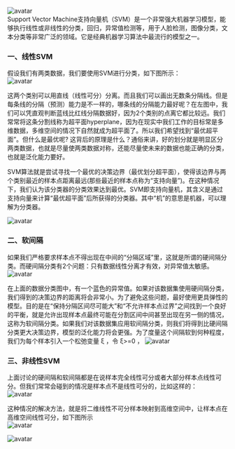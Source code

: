 
![avatar](https://github.com/Miraclelucy/ml_in_action/blob/main/img/ch07/1.png?raw=true)  
Support Vector Machine支持向量机（SVM）是一个非常强大机器学习模型，能够执行线性或非线性的分类，回归，异常值检测等，用于人脸检测，图像分类，文本分类等非常广泛的领域。它是经典机器学习算法中最流行的模型之一。

### 一、线性SVM

假设我们有两类数据，我们要使用SVM进行分类，如下图所示：  
![avatar](https://github.com/Miraclelucy/ml_in_action/blob/main/img/ch07/2.png?raw=true)

这两个类别可以用直线（线性可分）分离。而且我们可以画出无数条分隔线。但是每条线的分隔（预测）能力是不一样的，哪条线的分隔能力最好呢？在左图中，我们可以凭直观判断蓝线比红线分隔数据好，因为2个类别的点离它都比较远。我们常常将这条分割线称为超平面hyperplane，因为在现实中我们工作的目标常是多维数据，多维空间的情况下自然就成为超平面了。所以我们希望找到“最优超平面”。但什么是最优呢? 这背后的原理是什么？通俗来讲，好的划分就是明显区分两类数据，也就是尽量使两类数据对称，还能尽量使未来的数据也能正确的分类，也就是泛化能力要好。

SVM算法就是尝试寻找一个最优的决策边界（最优划分超平面），使得该边界与两个类别最近的样本点距离最远(那些最近的样本点称为“支持向量”)。在这种情况下，我们认为该分类器的分类效果达到最优。SVM即支持向量机，其含义是通过支持向量来计算“最优超平面”后所获得的分类器。其中“机”的意思是机器，可以理解为分类器。  

![avatar](https://github.com/Miraclelucy/ml_in_action/blob/main/img/ch07/3.png?raw=true)


### 二、软间隔

如果我们严格要求样本点不得出现在中间的“分隔区域”里，这就是所谓的硬间隔分类。而硬间隔分类有2个问题：只有数据线性分离才有效，对异常值太敏感。  
![avatar](https://github.com/Miraclelucy/ml_in_action/blob/main/img/ch07/4.png?raw=true)

在上面的数据分类图中，有一个蓝色的异常值。如果对该数据集使用硬间隔分类，我们得到的决策边界的距离将会非常小。为了避免这些问题，最好使用更具弹性的模型。目的是在“保持分隔区间尽可能大”和“不允许样本点过界”之间找到一个良好的平衡，就是允许出现样本点最终可能在分割区间中间甚至出现在另一侧的情况，这称为软间隔分类。如果我们对该数据集应用软间隔分类，则我们将得到比硬间隔分类更大决策边界，模型的泛化能力将会更强。为了度量这个间隔软到何种程度，我们为每个样本引入一个松弛变量 ξ ，令 ξ>=0 ，
![avatar](https://github.com/Miraclelucy/ml_in_action/blob/main/img/ch07/5.png?raw=true)

### 三、非线性SVM

上面讨论的硬间隔和软间隔都是在说样本完全线性可分或者大部分样本点线性可分。但我们常常会碰到的情况是样本点不是线性可分的，比如这样的：  
![avatar](https://github.com/Miraclelucy/ml_in_action/blob/main/img/ch07/6.png?raw=true)

这种情况的解决方法，就是将二维线性不可分样本映射到高维空间中，让样本点在高维空间线性可分，如下图所示  
![avatar](https://github.com/Miraclelucy/ml_in_action/blob/main/img/ch07/7.jpg?raw=true)

![avatar](https://github.com/Miraclelucy/ml_in_action/blob/main/img/ch07/8.jpg?raw=true)
